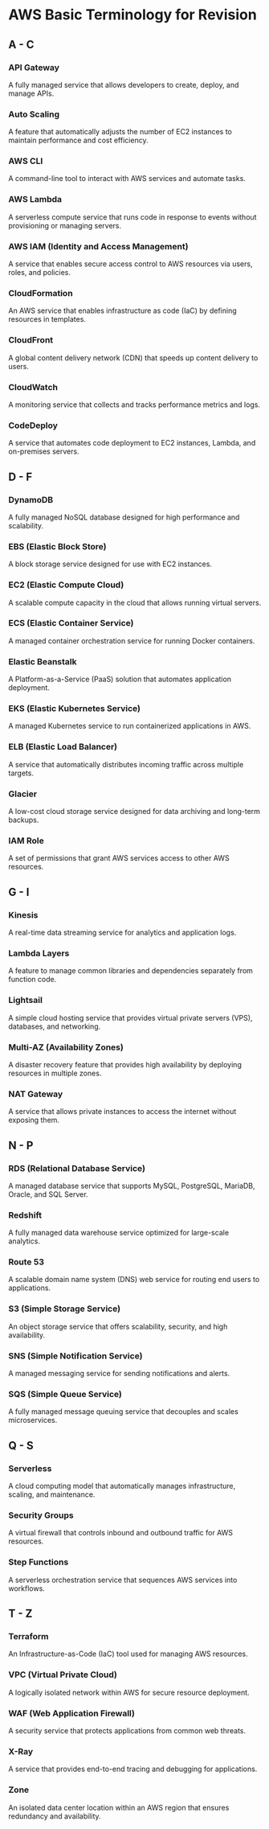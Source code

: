 # AWS Basic Terminology for Revision

## A - C

### API Gateway
A fully managed service that allows developers to create, deploy, and manage APIs.

### Auto Scaling
A feature that automatically adjusts the number of EC2 instances to maintain performance and cost efficiency.

### AWS CLI
A command-line tool to interact with AWS services and automate tasks.

### AWS Lambda
A serverless compute service that runs code in response to events without provisioning or managing servers.

### AWS IAM (Identity and Access Management)
A service that enables secure access control to AWS resources via users, roles, and policies.

### CloudFormation
An AWS service that enables infrastructure as code (IaC) by defining resources in templates.

### CloudFront
A global content delivery network (CDN) that speeds up content delivery to users.

### CloudWatch
A monitoring service that collects and tracks performance metrics and logs.

### CodeDeploy
A service that automates code deployment to EC2 instances, Lambda, and on-premises servers.

## D - F

### DynamoDB
A fully managed NoSQL database designed for high performance and scalability.

### EBS (Elastic Block Store)
A block storage service designed for use with EC2 instances.

### EC2 (Elastic Compute Cloud)
A scalable compute capacity in the cloud that allows running virtual servers.

### ECS (Elastic Container Service)
A managed container orchestration service for running Docker containers.

### Elastic Beanstalk
A Platform-as-a-Service (PaaS) solution that automates application deployment.

### EKS (Elastic Kubernetes Service)
A managed Kubernetes service to run containerized applications in AWS.

### ELB (Elastic Load Balancer)
A service that automatically distributes incoming traffic across multiple targets.

### Glacier
A low-cost cloud storage service designed for data archiving and long-term backups.

### IAM Role
A set of permissions that grant AWS services access to other AWS resources.

## G - I

### Kinesis
A real-time data streaming service for analytics and application logs.

### Lambda Layers
A feature to manage common libraries and dependencies separately from function code.

### Lightsail
A simple cloud hosting service that provides virtual private servers (VPS), databases, and networking.

### Multi-AZ (Availability Zones)
A disaster recovery feature that provides high availability by deploying resources in multiple zones.

### NAT Gateway
A service that allows private instances to access the internet without exposing them.

## N - P

### RDS (Relational Database Service)
A managed database service that supports MySQL, PostgreSQL, MariaDB, Oracle, and SQL Server.

### Redshift
A fully managed data warehouse service optimized for large-scale analytics.

### Route 53
A scalable domain name system (DNS) web service for routing end users to applications.

### S3 (Simple Storage Service)
An object storage service that offers scalability, security, and high availability.

### SNS (Simple Notification Service)
A managed messaging service for sending notifications and alerts.

### SQS (Simple Queue Service)
A fully managed message queuing service that decouples and scales microservices.

## Q - S

### Serverless
A cloud computing model that automatically manages infrastructure, scaling, and maintenance.

### Security Groups
A virtual firewall that controls inbound and outbound traffic for AWS resources.

### Step Functions
A serverless orchestration service that sequences AWS services into workflows.

## T - Z

### Terraform
An Infrastructure-as-Code (IaC) tool used for managing AWS resources.

### VPC (Virtual Private Cloud)
A logically isolated network within AWS for secure resource deployment.

### WAF (Web Application Firewall)
A security service that protects applications from common web threats.

### X-Ray
A service that provides end-to-end tracing and debugging for applications.

### Zone
An isolated data center location within an AWS region that ensures redundancy and availability.

